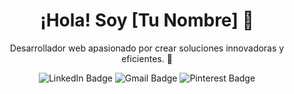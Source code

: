 <!-- Encabezado principal -->
<h1 align="center">¡Hola! Soy [Tu Nombre] 👋</h1>

<!-- Descripción breve -->
<p align="center">
  Desarrollador web apasionado por crear soluciones innovadoras y eficientes. 🚀
</p>
<!-- medios comunicacion  -->
<div align="center" id="badges">
  <img src="https://img.shields.io/badge/LinkedIn-blue?style=for-the-badge&logo=linkedin&logoColor=white" alt="LinkedIn Badge"/>
  <img src="https://img.shields.io/badge/Gmail-D14836?style=for-the-badge&logo=gmail&logoColor=white" alt="Gmail Badge"/>
  <img src="https://img.shields.io/badge/Pinterest-red?style=for-the-badge&logo=pinterest&logoColor=white" alt="Pinterest Badge"/>
</div>

